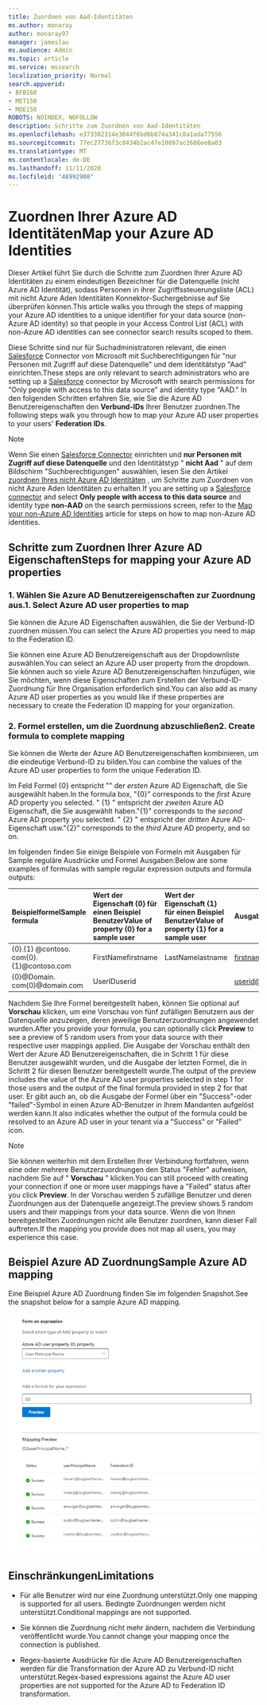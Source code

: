 ```yaml
---
title: Zuordnen von Aad-Identitäten
ms.author: monaray
author: monaray97
manager: jameslau
ms.audience: Admin
ms.topic: article
ms.service: mssearch
localization_priority: Normal
search.appverid:
- BFB160
- MET150
- MOE150
ROBOTS: NOINDEX, NOFOLLOW
description: Schritte zum Zuordnen von Aad-Identitäten
ms.openlocfilehash: e373302314e3044f6bd6b874a341c8a1ada77556
ms.sourcegitcommit: 77ec27736f3c8434b2ac47e10897ac2606ee8a03
ms.translationtype: MT
ms.contentlocale: de-DE
ms.lasthandoff: 11/11/2020
ms.locfileid: "48992908"
---
```

# <a name="map-your-azure-ad-identities"></a><span data-ttu-id="1f660-103">Zuordnen Ihrer Azure AD Identitäten</span><span class="sxs-lookup"><span data-stu-id="1f660-103">Map your Azure AD Identities</span></span>  

<span data-ttu-id="1f660-104">Dieser Artikel führt Sie durch die Schritte zum Zuordnen Ihrer Azure AD Identitäten zu einem eindeutigen Bezeichner für die Datenquelle (nicht Azure AD Identität), sodass Personen in ihrer Zugriffssteuerungsliste (ACL) mit nicht Azure Aden Identitäten Konnektor-Suchergebnisse auf Sie überprüfen können.</span><span class="sxs-lookup"><span data-stu-id="1f660-104">This article walks you through the steps of mapping your Azure AD identities to a unique identifier for your data source (non-Azure AD identity) so that people in your Access Control List (ACL) with non-Azure AD identities can see connector search results scoped to them.</span></span>

<span data-ttu-id="1f660-105">Diese Schritte sind nur für Suchadministratoren relevant, die einen [Salesforce](salesforce-connector.md) Connector von Microsoft mit Suchberechtigungen für "nur Personen mit Zugriff auf diese Datenquelle" und dem Identitätstyp "Aad" einrichten.</span><span class="sxs-lookup"><span data-stu-id="1f660-105">These steps are only relevant to search administrators who are setting up a [Salesforce](salesforce-connector.md) connector by Microsoft with search permissions for "Only people with access to this data source" and identity type "AAD."</span></span> <span data-ttu-id="1f660-106">In den folgenden Schritten erfahren Sie, wie Sie die Azure AD Benutzereigenschaften den **Verbund-IDs** Ihrer Benutzer zuordnen.</span><span class="sxs-lookup"><span data-stu-id="1f660-106">The following steps walk you through how to map your Azure AD user properties to your users' **Federation IDs**.</span></span>

>[!NOTE]
><span data-ttu-id="1f660-107">Wenn Sie einen [Salesforce Connector](salesforce-connector.md) einrichten und **nur Personen mit Zugriff auf diese Datenquelle** und den Identitätstyp " **nicht Aad** " auf dem Bildschirm "Suchberechtigungen" auswählen, lesen Sie den Artikel [zuordnen Ihres nicht Azure AD Identitäten](map-non-aad.md) , um Schritte zum Zuordnen von nicht Azure Aden Identitäten zu erhalten.</span><span class="sxs-lookup"><span data-stu-id="1f660-107">If you are setting up a [Salesforce connector](salesforce-connector.md) and select **Only people with access to this data source** and identity type **non-AAD** on the search permissions screen, refer to the [Map your non-Azure AD Identities](map-non-aad.md) article for steps on how to map non-Azure AD identities.</span></span>  

## <a name="steps-for-mapping-your-azure-ad-properties"></a><span data-ttu-id="1f660-108">Schritte zum Zuordnen Ihrer Azure AD Eigenschaften</span><span class="sxs-lookup"><span data-stu-id="1f660-108">Steps for mapping your Azure AD properties</span></span>

### <a name="1-select-azure-ad-user-properties-to-map"></a><span data-ttu-id="1f660-109">1. Wählen Sie Azure AD Benutzereigenschaften zur Zuordnung aus.</span><span class="sxs-lookup"><span data-stu-id="1f660-109">1. Select Azure AD user properties to map</span></span>

<span data-ttu-id="1f660-110">Sie können die Azure AD Eigenschaften auswählen, die Sie der Verbund-ID zuordnen müssen.</span><span class="sxs-lookup"><span data-stu-id="1f660-110">You can select the Azure AD properties you need to map to the Federation ID.</span></span>

<span data-ttu-id="1f660-111">Sie können eine Azure AD Benutzereigenschaft aus der Dropdownliste auswählen.</span><span class="sxs-lookup"><span data-stu-id="1f660-111">You can select an Azure AD user property from the dropdown.</span></span> <span data-ttu-id="1f660-112">Sie können auch so viele Azure AD Benutzereigenschaften hinzufügen, wie Sie möchten, wenn diese Eigenschaften zum Erstellen der Verbund-ID-Zuordnung für Ihre Organisation erforderlich sind.</span><span class="sxs-lookup"><span data-stu-id="1f660-112">You can also add as many Azure AD user properties as you would like if these properties are necessary to create the Federation ID mapping for your organization.</span></span>

### <a name="2-create-formula-to-complete-mapping"></a><span data-ttu-id="1f660-113">2. Formel erstellen, um die Zuordnung abzuschließen</span><span class="sxs-lookup"><span data-stu-id="1f660-113">2. Create formula to complete mapping</span></span>

<span data-ttu-id="1f660-114">Sie können die Werte der Azure AD Benutzereigenschaften kombinieren, um die eindeutige Verbund-ID zu bilden.</span><span class="sxs-lookup"><span data-stu-id="1f660-114">You can combine the values of the Azure AD user properties to form the unique Federation ID.</span></span>

<span data-ttu-id="1f660-115">Im Feld Formel {0} entspricht "" der *ersten* Azure AD Eigenschaft, die Sie ausgewählt haben.</span><span class="sxs-lookup"><span data-stu-id="1f660-115">In the formula box, "{0}" corresponds to the *first* Azure AD property you selected.</span></span> <span data-ttu-id="1f660-116">" {1} " entspricht der *zweiten* Azure AD Eigenschaft, die Sie ausgewählt haben.</span><span class="sxs-lookup"><span data-stu-id="1f660-116">"{1}" corresponds to the *second* Azure AD property you selected.</span></span> <span data-ttu-id="1f660-117">" {2} " entspricht der *dritten* Azure AD-Eigenschaft usw.</span><span class="sxs-lookup"><span data-stu-id="1f660-117">"{2}" corresponds to the *third* Azure AD property, and so on.</span></span>  

<span data-ttu-id="1f660-118">Im folgenden finden Sie einige Beispiele von Formeln mit Ausgaben für Sample reguläre Ausdrücke und Formel Ausgaben:</span><span class="sxs-lookup"><span data-stu-id="1f660-118">Below are some examples of formulas with sample regular expression outputs and formula outputs:</span></span>

| <span data-ttu-id="1f660-119">Beispielformel</span><span class="sxs-lookup"><span data-stu-id="1f660-119">Sample formula</span></span>                  | <span data-ttu-id="1f660-120">Wert der Eigenschaft {0} für einen Beispiel Benutzer</span><span class="sxs-lookup"><span data-stu-id="1f660-120">Value of property {0} for a sample user</span></span>                 | <span data-ttu-id="1f660-121">Wert der Eigenschaft {1} für einen Beispiel Benutzer</span><span class="sxs-lookup"><span data-stu-id="1f660-121">Value of property {1} for a sample user</span></span>           | <span data-ttu-id="1f660-122">Ausgabe von Formel</span><span class="sxs-lookup"><span data-stu-id="1f660-122">Output of formula</span></span>                  |
| :------------------- | :------------------- |:---------------|:---------------|
| <span data-ttu-id="1f660-123">{0}.{1} @contoso. com</span><span class="sxs-lookup"><span data-stu-id="1f660-123">{0}.{1}@contoso.com</span></span>  | <span data-ttu-id="1f660-124">FirstName</span><span class="sxs-lookup"><span data-stu-id="1f660-124">firstname</span></span> | <span data-ttu-id="1f660-125">LastName</span><span class="sxs-lookup"><span data-stu-id="1f660-125">lastname</span></span> |<span data-ttu-id="1f660-126">firstname.lastname@contoso.com</span><span class="sxs-lookup"><span data-stu-id="1f660-126">firstname.lastname@contoso.com</span></span>
| <span data-ttu-id="1f660-127">{0}@Domain. com</span><span class="sxs-lookup"><span data-stu-id="1f660-127">{0}@domain.com</span></span>                 | <span data-ttu-id="1f660-128">UserID</span><span class="sxs-lookup"><span data-stu-id="1f660-128">userid</span></span>                 |             |<span data-ttu-id="1f660-129">userid@domain.com</span><span class="sxs-lookup"><span data-stu-id="1f660-129">userid@domain.com</span></span>

<span data-ttu-id="1f660-130">Nachdem Sie Ihre Formel bereitgestellt haben, können Sie optional auf **Vorschau** klicken, um eine Vorschau von fünf zufälligen Benutzern aus der Datenquelle anzuzeigen, deren jeweilige Benutzerzuordnungen angewendet wurden.</span><span class="sxs-lookup"><span data-stu-id="1f660-130">After you provide your formula, you can optionally click **Preview** to see a preview of 5 random users from your data source with their respective user mappings applied.</span></span> <span data-ttu-id="1f660-131">Die Ausgabe der Vorschau enthält den Wert der Azure AD Benutzereigenschaften, die in Schritt 1 für diese Benutzer ausgewählt wurden, und die Ausgabe der letzten Formel, die in Schritt 2 für diesen Benutzer bereitgestellt wurde.</span><span class="sxs-lookup"><span data-stu-id="1f660-131">The output of the preview includes the value of the Azure AD user properties selected in step 1 for those users and the output of the final formula provided in step 2 for that user.</span></span> <span data-ttu-id="1f660-132">Er gibt auch an, ob die Ausgabe der Formel über ein "Success"-oder "failed"-Symbol in einen Azure AD-Benutzer in Ihrem Mandanten aufgelöst werden kann.</span><span class="sxs-lookup"><span data-stu-id="1f660-132">It also indicates whether the output of the formula could be resolved to an Azure AD user in your tenant via a "Success" or "Failed" icon.</span></span>  

>[!NOTE]
><span data-ttu-id="1f660-133">Sie können weiterhin mit dem Erstellen Ihrer Verbindung fortfahren, wenn eine oder mehrere Benutzerzuordnungen den Status "Fehler" aufweisen, nachdem Sie auf " **Vorschau** " klicken.</span><span class="sxs-lookup"><span data-stu-id="1f660-133">You can still proceed with creating your connection if one or more user mappings have a "Failed" status after you click **Preview**.</span></span> <span data-ttu-id="1f660-134">In der Vorschau werden 5 zufällige Benutzer und deren Zuordnungen aus der Datenquelle angezeigt.</span><span class="sxs-lookup"><span data-stu-id="1f660-134">The preview shows 5 random users and their mappings from your data source.</span></span> <span data-ttu-id="1f660-135">Wenn die von Ihnen bereitgestellten Zuordnungen nicht alle Benutzer zuordnen, kann dieser Fall auftreten.</span><span class="sxs-lookup"><span data-stu-id="1f660-135">If the mapping you provide does not map all users, you may experience this case.</span></span>

## <a name="sample-azure-ad-mapping"></a><span data-ttu-id="1f660-136">Beispiel Azure AD Zuordnung</span><span class="sxs-lookup"><span data-stu-id="1f660-136">Sample Azure AD mapping</span></span>

<span data-ttu-id="1f660-137">Eine Beispiel Azure AD Zuordnung finden Sie im folgenden Snapshot.</span><span class="sxs-lookup"><span data-stu-id="1f660-137">See the snapshot below for a sample Azure AD mapping.</span></span>

![Beispiel-Momentaufnahme des Ausfüllens der Seite "Azure AD Zuordnung"](media/aad-mapping.png)

## <a name="limitations"></a><span data-ttu-id="1f660-139">Einschränkungen</span><span class="sxs-lookup"><span data-stu-id="1f660-139">Limitations</span></span>  

- <span data-ttu-id="1f660-140">Für alle Benutzer wird nur eine Zuordnung unterstützt.</span><span class="sxs-lookup"><span data-stu-id="1f660-140">Only one mapping is supported for all users.</span></span> <span data-ttu-id="1f660-141">Bedingte Zuordnungen werden nicht unterstützt.</span><span class="sxs-lookup"><span data-stu-id="1f660-141">Conditional mappings are not supported.</span></span>  

- <span data-ttu-id="1f660-142">Sie können die Zuordnung nicht mehr ändern, nachdem die Verbindung veröffentlicht wurde.</span><span class="sxs-lookup"><span data-stu-id="1f660-142">You cannot change your mapping once the connection is published.</span></span>  

- <span data-ttu-id="1f660-143">Regex-basierte Ausdrücke für die Azure AD Benutzereigenschaften werden für die Transformation der Azure AD zu Verbund-ID nicht unterstützt.</span><span class="sxs-lookup"><span data-stu-id="1f660-143">Regex-based expressions against the Azure AD user properties are not supported for the Azure AD to Federation ID transformation.</span></span>